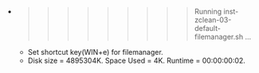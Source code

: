 * >>>>>>>>> Running inst-zclean-03-default-filemanager.sh ...
  * Set shortcut key(WIN+e) for filemanager.
  * Disk size = 4895304K. Space Used = 4K. Runtime = 00:00:00:02.
